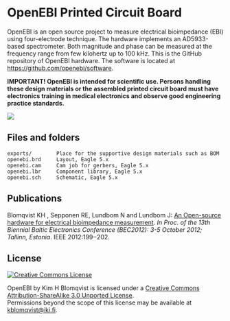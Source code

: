 # OpenEBI Printed Circuit Board

OpenEBI is an open source project to measure electrical bioimpedance (EBI)
using four-electrode technique. The hardware implements an AD5933-based spectrometer.
Both magnitude and phase can be measured at the frequency range from few kilohertz up to
100 kHz. This is the GitHub repository of OpenEBI hardware. The software is located at
https://github.com/openebi/software.

__IMPORTANT! OpenEBI is intended for scientific use. Persons handling these design
materials or the assembled printed circuit board must have electronics training in
medical electronics and observe good engineering practice standards.__

<img src="https://github.com/openebi/hardware/raw/master/exports/board-image.png" />

## Files and folders

	exports/        Place for the supportive design materials such as BOM
	openebi.brd     Layout, Eagle 5.x
	openebi.cam     Cam job for gerbers, Eagle 5.x
	openebi.lbr     Component library, Eagle 5.x
	openebi.sch     Schematic, Eagle 5.x

## Publications

Blomqvist KH , Sepponen RE, Lundbom N and Lundbom J: [An Open-source hardware for electrical
bioimpedance measurement](http://ieeexplore.ieee.org/xpl/articleDetails.jsp?tp=&arnumber=6376851).
*In Proc. of the 13th Biennial Baltic Electronics Conference (BEC2012): 3-5 October 2012; Tallinn,
Estonia*. IEEE 2012:199‒202.

## License

<a rel="license" href="http://creativecommons.org/licenses/by-sa/3.0/"><img alt="Creative Commons License" style="border-width:0" src="http://i.creativecommons.org/l/by-sa/3.0/88x31.png" /></a><br />

<span xmlns:dct="http://purl.org/dc/terms/" property="dct:title">OpenEBI</span> by <span xmlns:cc="http://creativecommons.org/ns#" property="cc:attributionName">Kim H Blomqvist</span> is licensed under a <a rel="license" href="http://creativecommons.org/licenses/by-sa/3.0/">Creative Commons Attribution-ShareAlike 3.0 Unported License</a>.<br />Permissions beyond the scope of this license may be available at <a xmlns:cc="http://creativecommons.org/ns#" href="kblomqvist@iki.fi" rel="cc:morePermissions">kblomqvist@iki.fi</a>.
